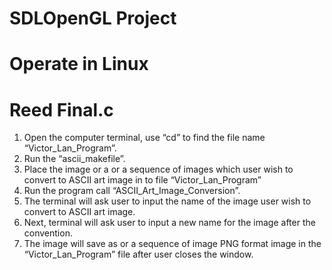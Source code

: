 # SDLOpenGL Project
# Operate in Linux 
# Reed Final.c

1. Open the computer terminal, use “cd” to find the file name “Victor_Lan_Program”.
2. Run the “ascii_makefile”.
3. Place the image or a or a sequence of images which user wish to convert to ASCII art image in to file “Victor_Lan_Program”
4. Run the program call “ASCII_Art_Image_Conversion”.
5. The terminal will ask user to input the name of the image user wish to convert to ASCII art image.
6. Next, terminal will ask user to input a new name for the image after the convention.
7. The image will save as or a sequence of image PNG format image in the “Victor_Lan_Program” file after user closes the window.
